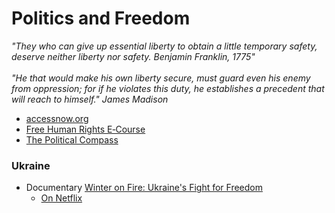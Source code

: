 # Politics and Freedom
_"They who can give up essential liberty to obtain a little temporary safety, deserve neither liberty nor safety. Benjamin Franklin, 1775"_ <br><br>
_"He that would make his own liberty secure, must guard even his enemy from oppression; for if he violates this duty, he establishes a precedent that will reach to himself."  James Madison_

- [accessnow.org](https://www.accessnow.org/)
- [Free Human Rights E‑Course](https://www.humanrights.com/course/)
- [The Political Compass ](https://politicalcompass.org)

### Ukraine
- Documentary [Winter on Fire: Ukraine's Fight for Freedom](https://www.youtube.com/watch?v=yzNxLzFfR5w)
  - [On Netflix](https://www.netflix.com/title/80031666)

